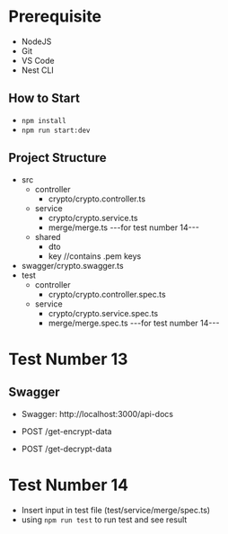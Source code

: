 # Prerequisite

- NodeJS
- Git
- VS Code
- Nest CLI

## How to Start

- `npm install`
- `npm run start:dev`

## Project Structure

- src
  - controller
    - crypto/crypto.controller.ts
  - service
    - crypto/crypto.service.ts
    - merge/merge.ts ---for test number 14---
  - shared
    - dto
    - key //contains .pem keys
- swagger/crypto.swagger.ts
- test
  - controller
    - crypto/crypto.controller.spec.ts
  - service
    - crypto/crypto.service.spec.ts
    - merge/merge.spec.ts ---for test number 14---

# Test Number 13

## Swagger

- Swagger: http://localhost:3000/api-docs

- POST /get-encrypt-data
- POST /get-decrypt-data

# Test Number 14

- Insert input in test file (test/service/merge/spec.ts)
- using `npm run test` to run test and see result
